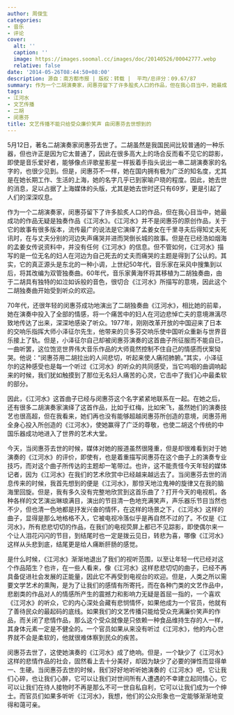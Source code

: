 ```yaml
---
author: 周俊生
categories:
- 音乐
- 评论
cover:
  alt: ''
  caption: ''
  image: https://images.soomal.cc/images/doc/20140526/00042777.webp
  relative: false
date: '2014-05-26T08:44:50+08:00'
description: 源自：南方都市报 | 版权：转载 |  平均/总评分：09.67/87
summary: 作为一个二胡演奏家，闵惠芬留下了许多脍炙人口的作品，但在我心目当中，她最成功的作品无疑是独奏作品《江河水》。《江河水》并不是闵惠芬的原创作品，关于它的故事有很多版本，流传最广的说法是它演绎了孟姜女在千里寻夫后得知丈夫死讯时，在与丈夫分别的河边失声痛哭并进而哭倒长城的故事……
tags:
- 江河水
- 文艺传播
- 二胡
- 闵惠芬
title: 文艺传播不能只给受众廉价笑声 由闵惠芬去世想到的
---
```


5月12日，著名二胡演奏家闵惠芬去世了。二胡虽然是我国民间比较普通的一种乐器，但也许正是因为它太普通了，因此在很多高大上的场合反而看不见它的踪影，即使是音乐爱好者，能够像点评歌星影星一样扳着手指头说出一串二胡演奏家的名字的，也很少见到。但是，闵惠芬不一样，她在国内拥有极为广泛的知名度，尤其是在她长期工作、生活的上海，她的名字几乎已到家喻户晓的程度。因此，她去世的消息，足以占据了上海媒体的头版，尤其是她去世时还只有69岁，更是引起了人们的深深叹息。

作为一个二胡演奏家，闵惠芬留下了许多脍炙人口的作品，但在我心目当中，她最成功的作品无疑是独奏作品《江河水》。《江河水》并不是闵惠芬的原创作品，关于它的故事有很多版本，流传最广的说法是它演绎了孟姜女在千里寻夫后得知丈夫死讯时，在与丈夫分别的河边失声痛哭并进而哭倒长城的故事。但是在已经浩如烟海的孟姜女传说资料中，并没有任何《江河水》的信息。但不管如何，《江河水》描写的是一位无名的妇人在河边为自己死去的丈夫而痛哭的主题是得到了公认的。其实，它的真正源头是东北的一种小调，上世纪50年代，音乐家在采风中搜集到以后，将其改编为双管独奏曲。60年代，音乐家黄海怀将其移植为二胡独奏曲，由于二胡具有独特的如泣如诉般的音色，很切合《江河水》所描写的意境，因此这个二胡独奏曲开始受到听众的欢迎。

70年代，还很年轻的闵惠芬成功地演出了二胡独奏曲《江河水》，相比她的前辈，她在演奏中投入了全部的情感，将一个痛苦中的妇人在河边悲悼亡夫的意境淋漓尽致地传达了出来，深深地感染了听众。1977年，刚刚改革开放的中国迎来了日本的交响乐指挥大师小泽征尔先生，他带来的贝多芬交响乐使中国听众重新与世界音乐接上了轨。但是，小泽征尔自己却被闵惠芬演奏的这首曲子所征服而不能自已，一曲听罢，这位饱览世界伟大音乐作品的大师竟然控制不住自己的情感而伏案恸哭。他说：“闵惠芬用二胡拉出的人间悲切，听起来使人痛彻肺腑。”其实，小泽征尔的这种感受也是每一个听过《江河水》的听众的共同感受，当它呜咽的曲调响起来的时候，我们犹如触摸到了那位无名妇人痛苦的心灵，它击中了我们心中最柔软的部分。

因此，《江河水》这首曲子已经与闵惠芬这个名字紧紧地联系在一起。在她之后，还有很多二胡演奏家演绎了这首作品，比如于红梅，比如宋飞，虽然她们的演奏技艺也很高超，但在我看来，她们再也没有能够超越闵惠芬所创造的意境，闵惠芬用全身心投入所创造的《江河水》，使她赢得了广泛的尊敬，也使二胡这个传统的中国乐器成功地进入了世界的艺术大堂。

今天，当闵惠芬去世的时候，媒体对她的报道虽然很隆重，但是却很难看到对于她演奏的《江河水》的评价，即使有，也是着重描写闵惠芬在这个曲子上的演奏专业技巧，而对这个曲子所传达的主题却一笔带过。也许，这不能责怪今天年轻的媒体记者，因为《江河水》在我们的艺术欣赏中已经越来越远去了。当闵惠芬去世的消息传来的时候，我首先想到的便是《江河水》，那惊天地泣鬼神的旋律又在我的脑海里回旋。但是，我有多久没有完整地欣赏到这首乐曲了？打开今天的电视机，各种各样的文艺演出琳琅满目，演出的节目清一色地充满笑声，声乐器乐节目当然也不少，但也清一色地都是抒发兴奋的情怀，在这样的场景之下，《江河水》这样的曲子，显得是那么地格格不入，它被电视冷落似乎是再自然不过的了。不仅是《江河水》，所有悲悲切切的作品，在我们的电视荧屏上都已不见踪影，即使偶尔来一个让人泪花闪闪的节目，到结尾时也一定是拨云见日，转悲为喜，哪像《江河水》这样从头悲到底，结尾更是给人痛断肝肠的感觉。

是什么时候，《江河水》渐渐地退出了我们的视听范围，以至让年轻一代已经对这个作品陌生？也许，在一些人看来，像《江河水》这样悲悲切切的曲子，已经不再具备促进社会发展的正能量，因此它不再受到电视台的欢迎。但是，人类之所以需要文学艺术的熏陶，是为了让我们的感情有所寄托，而在各种门类的文艺作品中，悲剧类的作品对人的情感所产生的震撼力和影响力无疑是首屈一指的，一个喜欢《江河水》的听众，它的内心深处会藏有悲悯情怀，如果他成为一个官员，他就有了善待民众的最起码的底线。如果我们的文艺传播只能给受众充满廉价笑声的作品，而关闭了悲情作品，那么这个受众就像是只依赖一种食品维持生存的人一样，其身体元素一定是不健全的。一个官员如果从来没有听过《江河水》，他的内心世界就不会是柔软的，他就很难体察到民众的疾苦。

闵惠芬去世了，这使她演奏的《江河水》成了绝响。但是，一个缺少了《江河水》这样的悲情作品的社会，固然看上去十分美好，却因为缺少了必要的弹性而显得单一、生硬。当闵惠芬去世的时候，我们好好地听听她演奏的《江河水》吧，它让我们心碎，也让我们心醉，它可以让我们对世间所有人遭遇的不幸建立起同情心，它可以让我们在待人接物时不再是那么不可一世自私自利，它可以让我们成为一个绅士。而官员们如果多听听《江河水》，我想，他们的公众形象也一定能够渐渐地变得和蔼可亲。